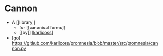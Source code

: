 # Cannon

- A [[library]]
  - for [[canonical forms]]
  - [[by]] [[karlicoss]]
- [[go]] https://github.com/karlicoss/promnesia/blob/master/src/promnesia/cannon.py



[//begin]: # "Autogenerated link references for markdown compatibility"
[karlicoss]: karlicoss "Karlicoss"
[go]: go "Go"
[//end]: # "Autogenerated link references"